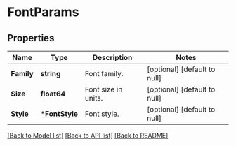 # FontParams

## Properties
Name | Type | Description | Notes
------------ | ------------- | ------------- | -------------
**Family** | **string** | Font family.  | [optional] [default to null]
**Size** | **float64** | Font size in units.  | [optional] [default to null]
**Style** | [***FontStyle**](FontStyle.md) | Font style.  | [optional] [default to null]

[[Back to Model list]](../README.md#documentation-for-models) [[Back to API list]](../README.md#documentation-for-api-endpoints) [[Back to README]](../README.md)


